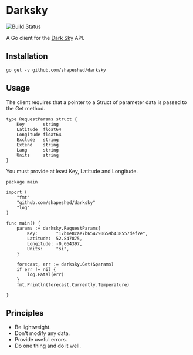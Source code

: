 # Darksky

[![Build Status](https://travis-ci.org/shapeshed/darksky.svg?branch=master)](https://travis-ci.org/shapeshed/darksky)

A Go client for the [Dark Sky][1] API.

## Installation

    go get -v github.com/shapeshed/darksky

## Usage

The client requires that a pointer to a Struct of parameter data is passed to the Get method. 

    type RequestParams struct {
        Key       string
        Latitude  float64
        Longitude float64
        Exclude   string
        Extend    string
        Lang      string
        Units     string
    }

You must provide at least Key, Latitude and Longitude.

    package main

    import (
        "fmt"
        "github.com/shapeshed/darksky"
        "log"
    )

    func main() {
        params := darksky.RequestParams{
            Key:       "17b1e8cae7b654290659b438557def7e",
            Latitude:  52.847875,
            Longitude: -0.664397,
            Units:     "si",
        }

        forecast, err := darksky.Get(&params)
        if err != nil {
            log.Fatal(err)
        }
        fmt.Println(forecast.Currently.Temperature)

    }

## Principles

* Be lightweight. 
* Don't modify any data.
* Provide useful errors.
* Do one thing and do it well.

[1]: https://darksky.net/

<!-- vim: set ts=4 sts=4 sw=4 expandtab: -->
